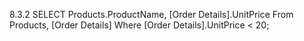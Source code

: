 
8.3.2 
SELECT Products.ProductName, [Order Details].UnitPrice
From Products, [Order Details]
Where [Order Details].UnitPrice < 20; 
